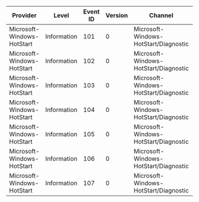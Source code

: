 Provider                    |  Level        |  Event ID  |  Version  |  Channel                                |  Task                            |  Opcode  |  Keyword            |  Message
----------------------------|---------------|------------|-----------|-----------------------------------------|----------------------------------|----------|---------------------|---------
Microsoft-Windows-HotStart  |  Information  |  101       |  0        |  Microsoft-Windows-HotStart/Diagnostic  |  HotStartUserAgent_StartAgent    |  Start   |  HotStartUserAgent  |
Microsoft-Windows-HotStart  |  Information  |  102       |  0        |  Microsoft-Windows-HotStart/Diagnostic  |  HotStartUserAgent_StartAgent    |  Stop    |  HotStartUserAgent  |
Microsoft-Windows-HotStart  |  Information  |  103       |  0        |  Microsoft-Windows-HotStart/Diagnostic  |  HotStartUserAgent_StopAgent     |  Start   |  HotStartUserAgent  |
Microsoft-Windows-HotStart  |  Information  |  104       |  0        |  Microsoft-Windows-HotStart/Diagnostic  |  HotStartUserAgent_StopAgent     |  Stop    |  HotStartUserAgent  |
Microsoft-Windows-HotStart  |  Information  |  105       |  0        |  Microsoft-Windows-HotStart/Diagnostic  |  HotStartUserAgent_OnPowerEvent  |  Start   |  HotStartUserAgent  |
Microsoft-Windows-HotStart  |  Information  |  106       |  0        |  Microsoft-Windows-HotStart/Diagnostic  |  HotStartUserAgent_OnPowerEvent  |  Stop    |  HotStartUserAgent  |
Microsoft-Windows-HotStart  |  Information  |  107       |  0        |  Microsoft-Windows-HotStart/Diagnostic  |  HotStartUserAgent_OnPowerEvent  |          |  HotStartUserAgent  |